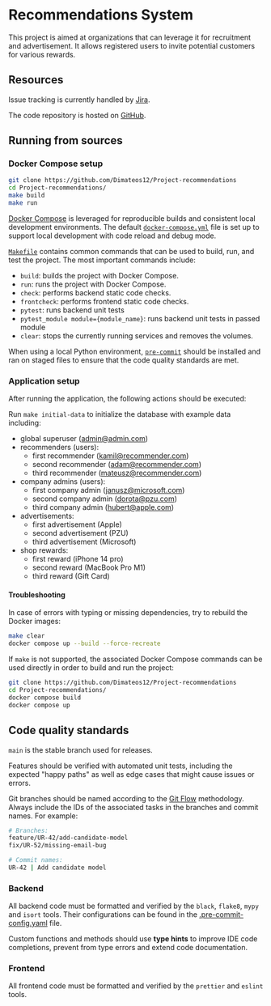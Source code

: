 # Recommendations System

This project is aimed at organizations that can leverage it
for recruitment and advertisement. It allows registered users
to invite potential customers for various rewards.

## Resources

Issue tracking is currently handled by
[Jira](https://www.atlassian.com/pl/software/jira).

The code repository is hosted on
[GitHub](https://github.com/Dimateos12/Project-recommendations).

## Running from sources

### Docker Compose setup

```bash
git clone https://github.com/Dimateos12/Project-recommendations
cd Project-recommendations/
make build
make run
```

[Docker Compose](https://docs.docker.com/compose/install/) is leveraged
for reproducible builds and consistent local development environments.
The default [`docker-compose.yml`](docker-compose.yml) file is set up
to support local development with code reload and debug mode.

[`Makefile`](Makefile) contains common commands that can be used to
build, run, and test the project. The most important commands include:
- `build`: builds the project with Docker Compose.
- `run`: runs the project with Docker Compose.
- `check`: performs backend static code checks.
- `frontcheck`: performs frontend static code checks.
- `pytest`: runs backend unit tests
- `pytest_module module={module_name}`: runs backend unit tests in passed module
- `clear`: stops the currently running services and removes the volumes.

When using a local Python environment, [`pre-commit`](https://pre-commit.com/)
should be installed and ran on staged files to ensure that the code
quality standards are met.

### Application setup

After running the application, the following actions should be executed:

Run `make initial-data` to initialize the database with example data including:
  - global superuser (admin@admin.com)
  - recommenders (users):
    - first recommender (kamil@recommender.com)
    - second recommender (adam@recommender.com)
    - third recommender (mateusz@recommender.com)
  - company admins (users):
    - first company admin (janusz@microsoft.com)
    - second company admin (dorota@pzu.com)
    - third company admin (hubert@apple.com)
  - advertisements:
    - first advertisement (Apple)
    - second advertisement (PZU)
    - third advertisement (Microsoft)
  - shop rewards:
    - first reward (iPhone 14 pro)
    - second reward (MacBook Pro M1)
    - third reward (Gift Card)

#### Troubleshooting

In case of errors with typing or missing dependencies, try to rebuild the
Docker images:

```bash
make clear
docker compose up --build --force-recreate
```

If `make` is not supported, the associated Docker Compose commands can be
used directly in order to build and run the project:

```bash
git clone https://github.com/Dimateos12/Project-recommendations
cd Project-recommendations/
docker compose build
docker compose up
```

## Code quality standards

`main` is the stable branch used for releases.

Features should be verified with automated unit tests, including
the expected "happy paths" as well as edge cases that might cause issues
or errors.

Git branches should be named according to the
[Git Flow](https://danielkummer.github.io/git-flow-cheatsheet/) methodology.
Always include the IDs of the associated tasks in the branches and commit
names. For example:

```bash
# Branches:
feature/UR-42/add-candidate-model
fix/UR-52/missing-email-bug

# Commit names:
UR-42 | Add candidate model
```

### Backend

All backend code must be formatted and verified by the `black`, `flake8`,
`mypy` and `isort` tools. Their configurations can be found in the
[.pre-commit-config.yaml](.pre-commit-config.yaml) file.

Custom functions and methods should use **type hints** to improve IDE code
completions, prevent from type errors and extend code documentation.

### Frontend

All frontend code must be formatted and verified by the `prettier`
and `eslint` tools.
